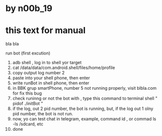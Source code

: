 # by n00b_19
# this text for manual

bla bla

run bot (first excution)
1. adb shell , log in to shell yor target
2. cat /data/data/com.android.shell/files/home/profile
3. copy output log number 2
4. paste into your shell phone, then enter
5. write runBot in shell phone, then enter
6. in BBK grup smartPhone, number 5 not running properly, visit blbla.com for fix this bug
7. check runinng or not the bot with , type this command to terminal shell  " pidof ./initBot "
8. if the log, out 2 pid number, the bot is running, but, if the log out 1 olny pid number, the bot is not run.
9. now, yo can test chat in telegram, example, command id , or commad ls -ls /sdcard, etc
10. done